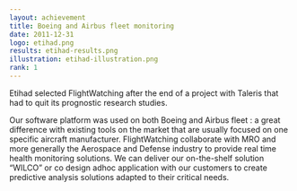```yaml
---
layout: achievement
title: Boeing and Airbus fleet monitoring
date: 2011-12-31
logo: etihad.png
results: etihad-results.png
illustration: etihad-illustration.png
rank: 1
---
```

Etihad selected FlightWatching after the end of a project with Taleris that had to quit its prognostic research studies.

Our software platform was used on both Boeing and Airbus fleet : a great difference with existing tools on the market that are usually focused on one specific aircraft manufacturer. FlightWatching collaborate with MRO and more generally the Aerospace and Defense industry to provide real time health monitoring solutions. We can deliver our on-the-shelf solution “WILCO” or co design adhoc application with our customers to create predictive analysis solutions adapted to their critical needs.
